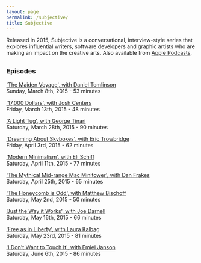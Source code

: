 ```yaml
---
layout: page
permalink: /subjective/
title: Subjective
---
```


Released in 2015, Subjective is a conversational, interview-style series that explores influential writers, software developers and graphic artists who are making an impact on the creative arts. Also available from [Apple Podcasts](https://podcasts.apple.com/us/podcast/subjective/id1589308059).

## <small>Episodes</small>

['The Maiden Voyage', with Daniel Tomlinson](https://www.dropbox.com/s/zswihtzcm7lpuvz/1.mp3?dl=0)<br>
Sunday, March 8th, 2015 - <abbr>53 minutes</abbr>

['17,000 Dollars', with Josh Centers](https://www.dropbox.com/s/xjefuz3w384muq4/2.mp3?dl=0)<br>
Friday, March 13th, 2015 - <abbr>48 minutes</abbr>

['A Light Tug', with George Tinari](https://www.dropbox.com/s/1wnyjjtd9d843d7/3.mp3?dl=0)<br>
Saturday, March 28th, 2015 - <abbr>90 minutes</abbr>

['Dreaming About Skyboxes', with Eric Trowbridge](https://www.dropbox.com/s/0wm6luxpym495f2/4.mp3?dl=0)<br>
Friday, April 3rd, 2015 - <abbr>62 minutes</abbr>

['Modern Minimalism', with Eli Schiff](https://www.dropbox.com/s/inwx8t43qz04mpp/5.mp3?dl=0)<br>
Saturday, April 11th, 2015 - <abbr>77 minutes</abbr>

['The Mythical Mid-range Mac Minitower', with Dan Frakes](https://www.dropbox.com/s/l5ee7ti8abdreyh/6.mp3?dl=0)<br>
Saturday, April 25th, 2015 - <abbr>65 minutes</abbr>

['The Honeycomb is Odd', with Matthew Bischoff](https://www.dropbox.com/s/1941t039eb64jph/7.mp3?dl=0)<br>
Saturday, May 2nd, 2015 - <abbr>50 minutes</abbr>

['Just the Way it Works', with Joe Darnell](https://www.dropbox.com/s/uw6i9goglfzaw8j/8.mp3?dl=0)<br>
Saturday, May 16th, 2015 - <abbr>66 minutes</abbr>

['Free as in Liberty', with Laura Kalbag](https://www.dropbox.com/s/6hmijsu1u7wfyki/9.mp3?dl=0)<br>
Saturday, May 23rd, 2015 - <abbr>81 minutes</abbr>

['I Don't Want to Touch It', with Emiel Janson](https://www.dropbox.com/s/6hmijsu1u7wfyki/10.mp3?dl=0)<br>
Saturday, June 6th, 2015 - <abbr>86 minutes</abbr>
<br><br>
